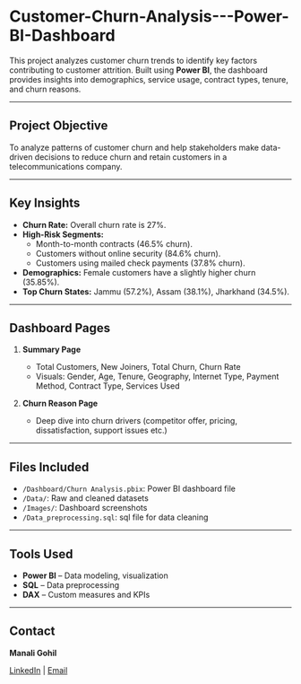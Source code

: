 # Customer-Churn-Analysis---Power-BI-Dashboard

This project analyzes customer churn trends to identify key factors contributing to customer attrition. Built using **Power BI**, the dashboard provides insights into demographics, service usage, contract types, tenure, and churn reasons.

---

## Project Objective

To analyze patterns of customer churn and help stakeholders make data-driven decisions to reduce churn and retain customers in a telecommunications company.

---

## Key Insights

- **Churn Rate:** Overall churn rate is 27%.
- **High-Risk Segments:**
  - Month-to-month contracts (46.5% churn).
  - Customers without online security (84.6% churn).
  - Customers using mailed check payments (37.8% churn).
- **Demographics:** Female customers have a slightly higher churn (35.85%).
- **Top Churn States:** Jammu (57.2%), Assam (38.1%), Jharkhand (34.5%).

---

## Dashboard Pages

1. **Summary Page**
   - Total Customers, New Joiners, Total Churn, Churn Rate
   - Visuals: Gender, Age, Tenure, Geography, Internet Type, Payment Method, Contract Type, Services Used

2. **Churn Reason Page**
   - Deep dive into churn drivers (competitor offer, pricing, dissatisfaction, support issues etc.)

---

## Files Included

- `/Dashboard/Churn Analysis.pbix`: Power BI dashboard file
- `/Data/`: Raw and cleaned datasets
- `/Images/`: Dashboard screenshots
- `/Data_preprocessing.sql`: sql file for data cleaning

---

## Tools Used

- **Power BI** – Data modeling, visualization
- **SQL** – Data preprocessing
- **DAX** – Custom measures and KPIs

---

## Contact

**Manali Gohil**  

[LinkedIn](https://www.linkedin.com/in/manaligohil06/) | [Email](mailto:manaligohil06@email.com)

